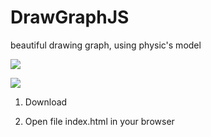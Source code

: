 # DrawGraphJS
beautiful drawing graph, using physic's model

![](demo.gif)

![](expand.gif)

1. Download

2. Open file index.html in your browser
